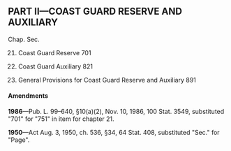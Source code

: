PART II—COAST GUARD RESERVE AND AUXILIARY
----------

Chap. Sec.

21. Coast Guard Reserve 701

23. Coast Guard Auxiliary 821

25. General Provisions for Coast Guard Reserve and Auxiliary 891

#### Amendments ####

**1986**—Pub. L. 99–640, §10(a)(2), Nov. 10, 1986, 100 Stat. 3549, substituted "701" for "751" in item for chapter 21.

**1950**—Act Aug. 3, 1950, ch. 536, §34, 64 Stat. 408, substituted "Sec." for "Page".